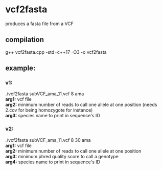 # vcf2fasta  
produces a fasta file from a VCF  
  
## compilation  
g++ vcf2fasta.cpp -std=c++17 -O3 -o vcf2fasta  
  
## example:  
### v1:  
./vcf2fasta subVCF_ama_11.vcf 8 ama  
**arg1:** vcf file  
**arg2:** minimum number of reads to call one allele at one position (needs 2.cov for being homozygote for instance)  
**arg3:** species name to print in sequence's ID  
  
### v2:  
./vcf2fasta subVCF_ama_11.vcf 8 30 ama  
**arg1:** vcf file  
**arg2:** minimum number of reads to call one allele at one position   
**arg3:** minimum phred quality score to call a genotype  
**arg4:** species name to print in sequence's ID  

